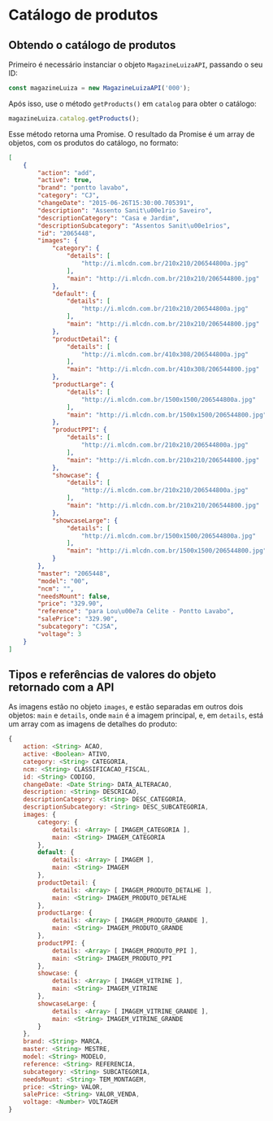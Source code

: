 # Catálogo de produtos

## Obtendo o catálogo de produtos

Primeiro é necessário instanciar o objeto `MagazineLuizaAPI`, passando o seu ID:

```js
const magazineLuiza = new MagazineLuizaAPI('000');
```

Após isso, use o método `getProducts()` em `catalog` para obter o catálogo:

```js
magazineLuiza.catalog.getProducts();
```

Esse método retorna uma Promise. O resultado da Promise é um array de objetos, com os produtos do catálogo, no formato:

```json
[
    {
        "action": "add",
        "active": true,
        "brand": "pontto lavabo",
        "category": "CJ",
        "changeDate": "2015-06-26T15:30:00.705391",
        "description": "Assento Sanit\u00e1rio Saveiro",
        "descriptionCategory": "Casa e Jardim",
        "descriptionSubcategory": "Assentos Sanit\u00e1rios",
        "id": "2065448",
        "images": {
            "category": {
                "details": [
                    "http://i.mlcdn.com.br/210x210/206544800a.jpg"
                ],
                "main": "http://i.mlcdn.com.br/210x210/206544800.jpg"
            },
            "default": {
                "details": [
                    "http://i.mlcdn.com.br/210x210/206544800a.jpg"
                ],
                "main": "http://i.mlcdn.com.br/210x210/206544800.jpg"
            },
            "productDetail": {
                "details": [
                    "http://i.mlcdn.com.br/410x308/206544800a.jpg"
                ],
                "main": "http://i.mlcdn.com.br/410x308/206544800.jpg"
            },
            "productLarge": {
                "details": [
                    "http://i.mlcdn.com.br/1500x1500/206544800a.jpg"
                ],
                "main": "http://i.mlcdn.com.br/1500x1500/206544800.jpg"
            },
            "productPPI": {
                "details": [
                    "http://i.mlcdn.com.br/210x210/206544800a.jpg"
                ],
                "main": "http://i.mlcdn.com.br/210x210/206544800.jpg"
            },
            "showcase": {
                "details": [
                    "http://i.mlcdn.com.br/210x210/206544800a.jpg"
                ],
                "main": "http://i.mlcdn.com.br/210x210/206544800.jpg"
            },
            "showcaseLarge": {
                "details": [
                    "http://i.mlcdn.com.br/1500x1500/206544800a.jpg"
                ],
                "main": "http://i.mlcdn.com.br/1500x1500/206544800.jpg"
            }
        },
        "master": "2065448",
        "model": "00",
        "ncm": "",
        "needsMount": false,
        "price": "329.90",
        "reference": "para Lou\u00e7a Celite - Pontto Lavabo",
        "salePrice": "329.90",
        "subcategory": "CJSA",
        "voltage": 3
    }
]
```

## Tipos e referências de valores do objeto retornado com a API

As imagens estão no objeto `images`, e estão separadas em outros dois objetos: `main` e `details`, onde `main` é a imagem principal, e, em `details`, está um array com as imagens de detalhes do produto:

```js
{
	action: <String> ACAO,
	active: <Boolean> ATIVO,
	category: <String> CATEGORIA,
	ncm: <String> CLASSIFICACAO_FISCAL,
	id: <String> CODIGO,
	changeDate: <Date String> DATA_ALTERACAO,
	description: <String> DESCRICAO,
	descriptionCategory: <String> DESC_CATEGORIA,
	descriptionSubcategory: <String> DESC_SUBCATEGORIA,
	images: {
		category: {
			details: <Array> [ IMAGEM_CATEGORIA ],
			main: <String> IMAGEM_CATEGORIA
		},
		default: {
			details: <Array> [ IMAGEM ],
			main: <String> IMAGEM
		},
		productDetail: {
			details: <Array> [ IMAGEM_PRODUTO_DETALHE ],
			main: <String> IMAGEM_PRODUTO_DETALHE
		},
		productLarge: {
			details: <Array> [ IMAGEM_PRODUTO_GRANDE ],
			main: <String> IMAGEM_PRODUTO_GRANDE
		},
		productPPI: {
			details: <Array> [ IMAGEM_PRODUTO_PPI ],
			main: <String> IMAGEM_PRODUTO_PPI
		},
		showcase: {
			details: <Array> [ IMAGEM_VITRINE ],
			main: <String> IMAGEM_VITRINE
		},
		showcaseLarge: {
			details: <Array> [ IMAGEM_VITRINE_GRANDE ],
			main: <String> IMAGEM_VITRINE_GRANDE
		}
	},
	brand: <String> MARCA,
	master: <String> MESTRE,
	model: <String> MODELO,
	reference: <String> REFERENCIA,
	subcategory: <String> SUBCATEGORIA,
	needsMount: <String> TEM_MONTAGEM,
	price: <String> VALOR,
	salePrice: <String> VALOR_VENDA,
	voltage: <Number> VOLTAGEM
}
```
